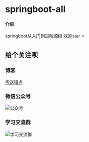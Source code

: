 # springboot-all

#### 介绍
springboot从入门到进阶源码 欢迎star ⭐️


## 给个关注呗

### 博客

[传送锚点](https://www.qiuchenglei.top)

### 微信公众号
![公众号](https://images.gitee.com/uploads/images/2022/0408/123332_2d18cf6f_2162892.jpeg "wx.jpg")

### 学习交流群

![学习交流群](https://images.gitee.com/uploads/images/2022/0408/123428_a9a8eb3c_2162892.jpeg "WechatIMG87.jpeg")